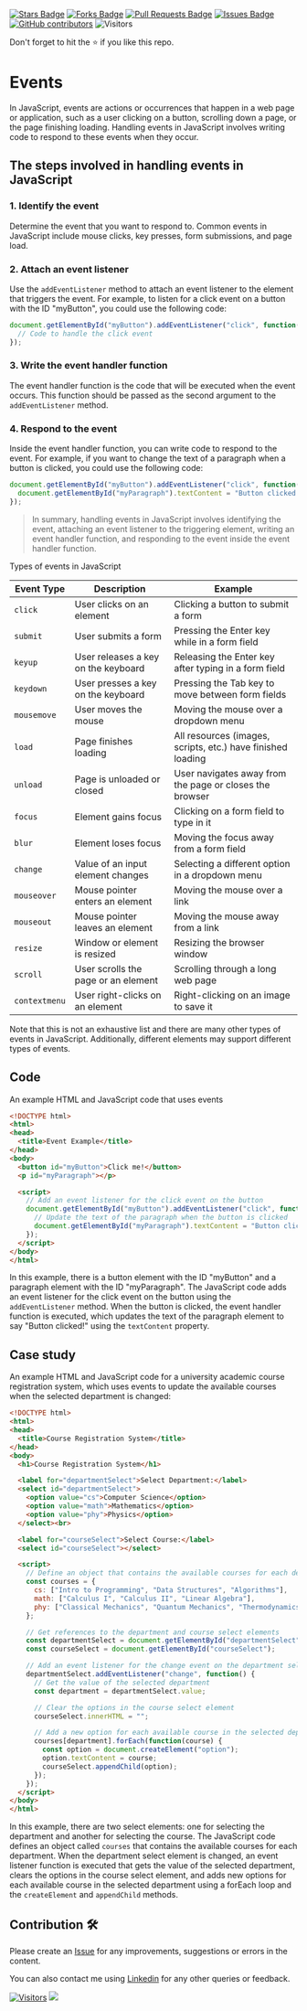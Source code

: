 <a href="https://github.com/drshahizan/learn-php/stargazers"><img src="https://img.shields.io/github/stars/drshahizan/learn-php" alt="Stars Badge"/></a>
<a href="https://github.com/drshahizan/learn-php/network/members"><img src="https://img.shields.io/github/forks/drshahizan/learn-php" alt="Forks Badge"/></a>
<a href="https://github.com/drshahizan/learn-php/pulls"><img src="https://img.shields.io/github/issues-pr/drshahizan/learn-php" alt="Pull Requests Badge"/></a>
<a href="https://github.com/drshahizan/learn-php/issues"><img src="https://img.shields.io/github/issues/drshahizan/learn-php" alt="Issues Badge"/></a>
<a href="https://github.com/drshahizan/learn-php/graphs/contributors"><img alt="GitHub contributors" src="https://img.shields.io/github/contributors/drshahizan/learn-php?color=2b9348"></a>
![Visitors](https://api.visitorbadge.io/api/visitors?path=https%3A%2F%2Fgithub.com%2Fdrshahizan%2Flearn-php&labelColor=%23d9e3f0&countColor=%23697689&style=flat)

Don't forget to hit the :star: if you like this repo.

# Events
In JavaScript, events are actions or occurrences that happen in a web page or application, such as a user clicking on a button, scrolling down a page, or the page finishing loading. Handling events in JavaScript involves writing code to respond to these events when they occur. 

## The steps involved in handling events in JavaScript

### 1. Identify the event 
Determine the event that you want to respond to. Common events in JavaScript include mouse clicks, key presses, form submissions, and page load.

### 2. Attach an event listener
Use the `addEventListener` method to attach an event listener to the element that triggers the event. For example, to listen for a click event on a button with the ID "myButton", you could use the following code:

```javascript
document.getElementById("myButton").addEventListener("click", function() {
  // Code to handle the click event
});
```

### 3. Write the event handler function
The event handler function is the code that will be executed when the event occurs. This function should be passed as the second argument to the `addEventListener` method.

### 4. Respond to the event
Inside the event handler function, you can write code to respond to the event. For example, if you want to change the text of a paragraph when a button is clicked, you could use the following code:

```javascript
document.getElementById("myButton").addEventListener("click", function() {
  document.getElementById("myParagraph").textContent = "Button clicked!";
});
```

> In summary, handling events in JavaScript involves identifying the event, attaching an event listener to the triggering element, writing an event handler function, and responding to the event inside the event handler function.

Types of events in JavaScript

| Event Type | Description | Example |
| --- | --- | --- |
| `click` | User clicks on an element | Clicking a button to submit a form |
| `submit` | User submits a form | Pressing the Enter key while in a form field |
| `keyup` | User releases a key on the keyboard | Releasing the Enter key after typing in a form field |
| `keydown` | User presses a key on the keyboard | Pressing the Tab key to move between form fields |
| `mousemove` | User moves the mouse | Moving the mouse over a dropdown menu |
| `load` | Page finishes loading | All resources (images, scripts, etc.) have finished loading |
| `unload` | Page is unloaded or closed | User navigates away from the page or closes the browser |
| `focus` | Element gains focus | Clicking on a form field to type in it |
| `blur` | Element loses focus | Moving the focus away from a form field |
| `change` | Value of an input element changes | Selecting a different option in a dropdown menu |
| `mouseover` | Mouse pointer enters an element | Moving the mouse over a link |
| `mouseout` | Mouse pointer leaves an element | Moving the mouse away from a link |
| `resize` | Window or element is resized | Resizing the browser window |
| `scroll` | User scrolls the page or an element | Scrolling through a long web page |
| `contextmenu` | User right-clicks on an element | Right-clicking on an image to save it |

Note that this is not an exhaustive list and there are many other types of events in JavaScript. Additionally, different elements may support different types of events.

## Code
An example HTML and JavaScript code that uses events

```html
<!DOCTYPE html>
<html>
<head>
  <title>Event Example</title>
</head>
<body>
  <button id="myButton">Click me!</button>
  <p id="myParagraph"></p>

  <script>
    // Add an event listener for the click event on the button
    document.getElementById("myButton").addEventListener("click", function() {
      // Update the text of the paragraph when the button is clicked
      document.getElementById("myParagraph").textContent = "Button clicked!";
    });
  </script>
</body>
</html>
```

In this example, there is a button element with the ID "myButton" and a paragraph element with the ID "myParagraph". The JavaScript code adds an event listener for the click event on the button using the `addEventListener` method. When the button is clicked, the event handler function is executed, which updates the text of the paragraph element to say "Button clicked!" using the `textContent` property.

## Case study
An example HTML and JavaScript code for a university academic course registration system, which uses events to update the available courses when the selected department is changed:

```html
<!DOCTYPE html>
<html>
<head>
  <title>Course Registration System</title>
</head>
<body>
  <h1>Course Registration System</h1>

  <label for="departmentSelect">Select Department:</label>
  <select id="departmentSelect">
    <option value="cs">Computer Science</option>
    <option value="math">Mathematics</option>
    <option value="phy">Physics</option>
  </select><br>

  <label for="courseSelect">Select Course:</label>
  <select id="courseSelect"></select>

  <script>
    // Define an object that contains the available courses for each department
    const courses = {
      cs: ["Intro to Programming", "Data Structures", "Algorithms"],
      math: ["Calculus I", "Calculus II", "Linear Algebra"],
      phy: ["Classical Mechanics", "Quantum Mechanics", "Thermodynamics"]
    };

    // Get references to the department and course select elements
    const departmentSelect = document.getElementById("departmentSelect");
    const courseSelect = document.getElementById("courseSelect");

    // Add an event listener for the change event on the department select element
    departmentSelect.addEventListener("change", function() {
      // Get the value of the selected department
      const department = departmentSelect.value;

      // Clear the options in the course select element
      courseSelect.innerHTML = "";

      // Add a new option for each available course in the selected department
      courses[department].forEach(function(course) {
        const option = document.createElement("option");
        option.textContent = course;
        courseSelect.appendChild(option);
      });
    });
  </script>
</body>
</html>
```

In this example, there are two select elements: one for selecting the department and another for selecting the course. The JavaScript code defines an object called `courses` that contains the available courses for each department. When the department select element is changed, an event listener function is executed that gets the value of the selected department, clears the options in the course select element, and adds new options for each available course in the selected department using a forEach loop and the `createElement` and `appendChild` methods.

## Contribution 🛠️
Please create an [Issue](https://github.com/drshahizan/learn-php/issues) for any improvements, suggestions or errors in the content.

You can also contact me using [Linkedin](https://www.linkedin.com/in/drshahizan/) for any other queries or feedback.

[![Visitors](https://api.visitorbadge.io/api/visitors?path=https%3A%2F%2Fgithub.com%2Fdrshahizan&labelColor=%23697689&countColor=%23555555&style=plastic)](https://visitorbadge.io/status?path=https%3A%2F%2Fgithub.com%2Fdrshahizan)
![](https://hit.yhype.me/github/profile?user_id=81284918)

